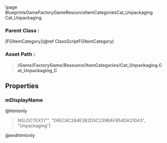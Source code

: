\page BlueprintsGameFactoryGameResourceItemCategoriesCat_Unpackaging Cat_Unpackaging
### Parent Class :
[FGItemCategory](@ref ClassScriptFGItemCategory)
### Asset Path :
<b><blockquote>/Game/FactoryGame/Resource/ItemCategories/Cat_Unpackaging.Cat_Unpackaging_C</blockquote></b>
## Properties

### mDisplayName
@htmlonly
<blockquote>NSLOCTEXT("", "D6ECAC284E382D5C239BAFB54DA210A3", "Unpackaging")</blockquote>
@endhtmlonly

